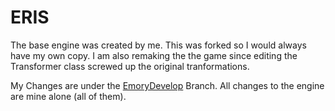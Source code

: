 # ERIS

The base engine was created by me. This was forked so I would always have my own copy. I am also remaking the the game since editing the Transformer class screwed up the original tranformations.

My Changes are under the [EmoryDevelop](https://github.com/EmFresh/CelestialStudios/tree/EmoryDevelop) Branch. All changes to the engine are mine alone (all of them).
